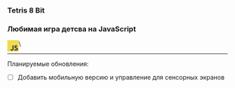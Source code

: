 ### Tetris 8 Bit

### Любимая игра детсва на JavaScript
<img align="left" alt="JavaScript" width="26px" src="https://raw.githubusercontent.com/github/explore/80688e429a7d4ef2fca1e82350fe8e3517d3494d/topics/javascript/javascript.png" /> \

---
Планируемые обновления:

- [ ] Добавить мобильную версию и управление для сенсорных экранов
